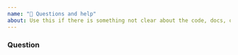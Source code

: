 ```yaml
---
name: "🤔 Questions and help"
about: Use this if there is something not clear about the code, docs, or the tutorial.
---
```


### Question

<!--
Before submitting it, please ensure that this was not already asked in another issue.

This issue should serve for you to ask a question about this accompanying repo to the tutorial on CircleCI's blog and the resulting CI/CD build.

Also, ideally this issue should culminate in a PR to this repo and/or the tutorial on CircleCI's blog so that future developers will have that doubt cleared.
-->
